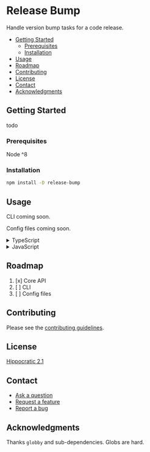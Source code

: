 # Release Bump

Handle version bump tasks for a code release.

- [Getting Started](#getting-started)
  - [Prerequisites](#prerequisites)
  - [Installation](#installation)
- [Usage](#usage)
- [Roadmap](#roadmap)
- [Contributing](#contributing)
- [License](#license)
- [Contact](#contact)
- [Acknowledgments](#acknowledgments)

## Getting Started

todo

### Prerequisites

Node ^8

### Installation

```bash
npm install -D release-bump
```

## Usage

CLI coming soon.

Config files coming soon.

<details>
  <summary>TypeScript</summary>

  ```typescript
  import { ReleaseBump, ReleaseBumpOptions } from 'release-bump'

  ;(async function() {
    const options: ReleaseBumpOptions = {
      changelogPath: 'CHANGELOG.md',
      date: '2022-01-01',
      dryRun: false,
      files: [
        'src/ts/script.ts',
        'src/scss/style.scss',
      ],
      quiet: true,
      prefix: 'v',
      remote: 'github',
      repository: 'my-org/some-repo',
      version: '1.0.0',
    }
    const releaseBump = new ReleaseBump(options)
    await releaseBump.init()
  })()

  ```
</details>

<details>
  <summary>JavaScript</summary>

  ```javascript
  import { ReleaseBump } from 'release-bump'

  ;(async function() {
    const options = {
      changelogPath: 'CHANGELOG.md',
      date: '2022-01-01',
      dryRun: false,
      files: [
        'src/ts/script.ts',
        'src/scss/style.scss',
      ],
      quiet: true,
      prefix: 'v',
      remote: 'github',
      repository: 'my-org/some-repo',
      version: '1.0.0',
    }
    const releaseBump = new ReleaseBump(options)
    await releaseBump.init()
  })()

  ```
</details>

## Roadmap

1. [x] Core API
2. [ ] CLI
3. [ ] Config files

## Contributing

Please see the [contributing guidelines](CONTRIBUTING.md).

## License

[Hippocratic 2.1](LICENSE)

## Contact

- [Ask a question](https://github.com/paulshryock/release-bump/discussions/new)
- [Request a feature](https://github.com/paulshryock/release-bump/issues/new?assignees=&labels=&template=feature_request.md&title=)
- [Report a bug](https://github.com/paulshryock/release-bump/issues/new?assignees=&labels=&template=bug_report.md&title=)

## Acknowledgments

Thanks `globby` and sub-dependencies. Globs are hard.